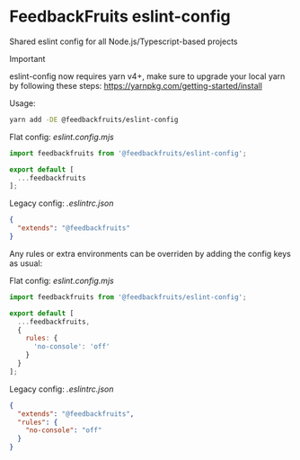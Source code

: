 # FeedbackFruits eslint-config
Shared eslint config for all Node.js/Typescript-based projects

> [!IMPORTANT]
> eslint-config now requires yarn v4+, make sure to upgrade your local yarn by following these steps: https://yarnpkg.com/getting-started/install

Usage:
```sh
yarn add -DE @feedbackfruits/eslint-config
```
Flat config:
*eslint.config.mjs*
```js
import feedbackfruits from '@feedbackfruits/eslint-config';

export default [
  ...feedbackfruits
];
```

Legacy config:
*.eslintrc.json*
```json
{
  "extends": "@feedbackfruits"
}
```

Any rules or extra environments can be overriden by adding the config keys as usual:

Flat config:
*eslint.config.mjs*
```js
import feedbackfruits from '@feedbackfruits/eslint-config';

export default [
  ...feedbackfruits,
  {
    rules: {
      'no-console': 'off'
    }
  }
];
```

Legacy config:
*.eslintrc.json*
```json
{
  "extends": "@feedbackfruits",
  "rules": {
    "no-console": "off"
  }
}
```

